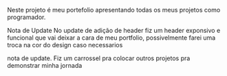 Neste projeto é meu portefolio apresentando todas os meus projetos como programador.

Nota de Update No update de adição de header fiz um header exponsivo e funcional que vai deixar a cara de meu portfolio, possivelmente farei uma troca na cor do design caso necessarios

nota de update. Fiz um carrossel pra colocar outros projetos pra demonstrar minha jornada